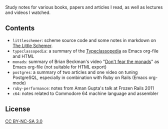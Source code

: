 Study notes for various books, papers and articles I read, as well as
lectures and videos I watched.

Contents
---

* `littleschemer`: scheme source code and some notes in markdown on
  [The Little Schemer](http://www.ccs.neu.edu/home/matthias/BTLS/).
* `typeclassopedia`: a summary of the [Typeclassopedia](http://www.haskell.org/haskellwiki/Typeclassopedia) as Emacs
  org-file and HTML
* `monads`: summary of Brian Beckman's video
  "[Don't fear the monads](http://channel9.msdn.com/Shows/Going+Deep/Brian-Beckman-Dont-fear-the-Monads)" as Emacs org-file (not suitable for HTML export)
* `postgres`: a summary of two articles and one video on tuning
  PostgreSQL, especially in combination with Ruby on Rails (Emacs org-mode)
* `ruby-performance`: notes from Aman Gupta's talk at Frozen Rails 2011
* `c64`: notes related to Commodore 64 machine language and assembler

License
---
[CC BY-NC-SA 3.0](http://creativecommons.org/licenses/by-nc-sa/3.0/)

